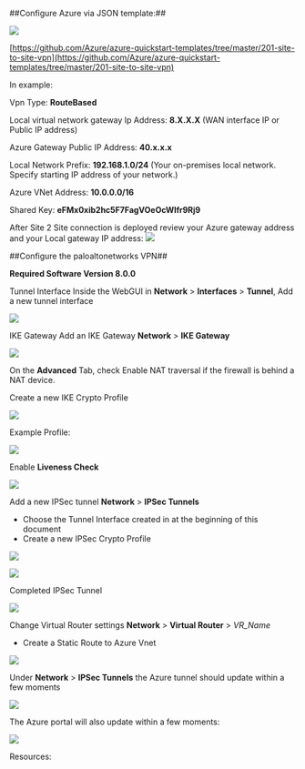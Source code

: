 ##Configure Azure via JSON template:##

[![](https://github.com/Azure/Azure-vpn-config-samples/blob/master/Fortinet/Images/Deploy.jpg?raw=true)](https://portal.azure.com/#create/Microsoft.Template/uri/https%3A%2F%2Fraw.githubusercontent.com%2FAzure%2Fazure-quickstart-templates%2Fmaster%2F201-site-to-site-vpn%2Fazuredeploy.json)

[https://github.com/Azure/azure-quickstart-templates/tree/master/201-site-to-site-vpn](https://github.com/Azure/azure-quickstart-templates/tree/master/201-site-to-site-vpn)

In example:

Vpn Type: **RouteBased**

Local virtual network gateway Ip Address: **8.X.X.X** (WAN interface IP or Public IP address) 

Azure Gateway Public IP Address: **40.x.x.x**

Local Network Prefix: **192.168.1.0/24** (Your on-premises local network. Specify starting IP address of your network.) 

Azure VNet Address: **10.0.0.0/16**

Shared Key: **eFMx0xib2hc5F7FagVOeOcWIfr9Rj9**

After Site 2 Site connection is deployed review your Azure gateway address and your Local gateway IP address:
![](https://github.com/Azure/Azure-vpn-config-samples/blob/master/Fortinet/Images/Azure_GW.jpg?raw=true)

##Configure the paloaltonetworks VPN##

**Required Software Version 8.0.0**

Tunnel Interface
Inside the WebGUI in **Network** > **Interfaces** > **Tunnel**, Add a new tunnel interface

![](https://github.com/Azure/Azure-vpn-config-samples/blob/master/PaloAlto/Images/Tunnel.jpg?raw=true)

IKE Gateway
Add an IKE Gateway **Network** > **IKE Gateway** 

![](https://github.com/Azure/Azure-vpn-config-samples/blob/master/PaloAlto/Images/IKE_GATEWAY.jpg?raw=true)

On the **Advanced** Tab, check Enable NAT traversal if the firewall is behind a NAT device. 

Create a new IKE Crypto Profile

![](https://github.com/Azure/Azure-vpn-config-samples/blob/master/PaloAlto/Images/new_IKE_Cypto.jpg?raw=true)

Example Profile:

![](https://github.com/Azure/Azure-vpn-config-samples/blob/master/PaloAlto/Images/IKE_Crypto_Profile.jpg?raw=true)

Enable **Liveness Check**

![](https://github.com/Azure/Azure-vpn-config-samples/blob/master/PaloAlto/Images/IKE_GATEWAY_ADV.jpg?raw=true)

Add a new IPSec tunnel **Network** > **IPSec Tunnels**

- Choose the Tunnel Interface created in at the beginning of this document 
- Create a new IPSec Crypto Profile

![](https://github.com/Azure/Azure-vpn-config-samples/blob/master/PaloAlto/Images/New_IPSEC_Profile.jpg?raw=true)

![](https://github.com/Azure/Azure-vpn-config-samples/blob/master/PaloAlto/Images/IPSec_Crypto_Profile.jpg?raw=true)

Completed IPSec Tunnel

![](https://github.com/Azure/Azure-vpn-config-samples/blob/master/PaloAlto/Images/IPSEC_Tunnel.jpg?raw=true)

Change Virtual Router settings **Network** > **Virtual Router** > *VR_Name*

- Create a Static Route to Azure Vnet

![](https://github.com/Azure/Azure-vpn-config-samples/blob/master/PaloAlto/Images/Virtual_Router.jpg?raw=true)

Under **Network** > **IPSec Tunnels** the Azure tunnel should update within a few moments 

![](https://github.com/Azure/Azure-vpn-config-samples/blob/master/PaloAlto/Images/Tunnel_UP.jpg?raw=true)

The Azure portal will also update within a few moments:

![](https://github.com/Azure/Azure-vpn-config-samples/blob/master/Fortinet/Images/AzureUP.jpg?raw=true)

Resources:


 







 


